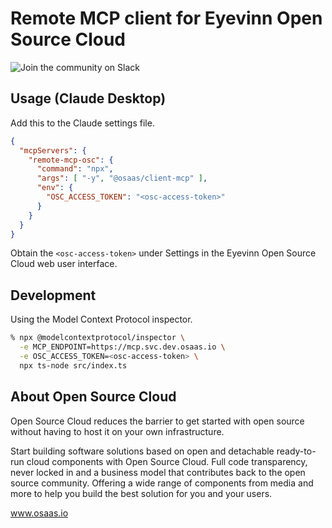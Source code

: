 # Remote MCP client for Eyevinn Open Source Cloud

![Join the community on Slack](https://slack.osaas.io/badge.svg)

## Usage (Claude Desktop)

Add this to the Claude settings file.

```json
{
  "mcpServers": {
    "remote-mcp-osc": {
      "command": "npx",
      "args": [ "-y", "@osaas/client-mcp" ],
      "env": {
        "OSC_ACCESS_TOKEN": "<osc-access-token>"
      }
    }
  }
}
```

Obtain the `<osc-access-token>` under Settings in the Eyevinn Open Source Cloud web user interface.

## Development

Using the Model Context Protocol inspector.

```bash
% npx @modelcontextprotocol/inspector \
  -e MCP_ENDPOINT=https://mcp.svc.dev.osaas.io \
  -e OSC_ACCESS_TOKEN=<osc-access-token> \
  npx ts-node src/index.ts
```

## About Open Source Cloud

Open Source Cloud reduces the barrier to get started with open source without having to host it on your own infrastructure.

Start building software solutions based on open and detachable ready-to-run cloud components with Open Source Cloud. Full code transparency, never locked in and a business model that contributes back to the open source community. Offering a wide range of components from media and more to help you build the best solution for you and your users.

www.osaas.io
